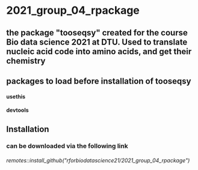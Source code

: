 # 2021_group_04_rpackage
## the package "tooseqsy" created for the course Bio data science 2021 at DTU. Used to translate nucleic acid code into amino acids, and get their chemistry

## packages to load before installation of tooseqsy
#### usethis
#### devtools



## Installation
### can be downloaded via the following link
###### remotes::install_github("rforbiodatascience21/2021_group_04_rpackage")
